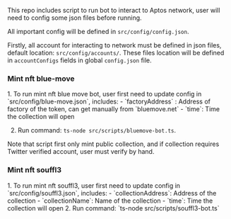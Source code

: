 This repo includes script to run bot to interact to Aptos network, user will need to config some json files before running.

All important config will be defined in `src/config/config.json`.

Firstly, all account for interacting to network must be defined in json files, default location: `src/config/accounts/`. These files location will be defined in `accountConfigs` fields in global `config.json` file.

<h3>Mint nft blue-move </h3>
1. To run mint nft blue move bot, user first need to update config in `src/config/blue-move.json`, includes:
    - `factoryAddress` : Address of factory of the token, can get manually from `bluemove.net`
    - `time`: Time the collection will open

2. Run command: `ts-node src/scripts/bluemove-bot.ts`.

Note that script first only mint public collection, and if collection requires Twitter verified account, user must verify by hand.

<h3>Mint nft souffl3</h3>
1. To run mint nft souffl3, user first need to update config in `src/config/souffl3.json`, includes:
   - `collectionAddress`: Address of the collection
   - `collectionName`: Name of the collection
   - `time`: Time the collection will open
2. Run command: `ts-node src/scripts/souffl3-bot.ts`